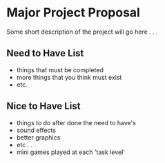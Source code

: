 # Major Project Proposal
Some short description of the project will go here . . .

## Need to Have List
 - things that must be completed
 - more things that you think must exist
 - etc.
 
## Nice to Have List
 - things to do after done the need to have's
 - sound effects
 - better graphics
 - etc . . .
 - mini games played at each 'task level' 
